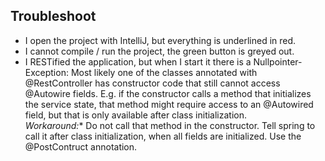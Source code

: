 ## Troubleshoot

 * I open the project with IntelliJ, but everything is underlined in red.
 * I cannot compile / run the project, the green button is greyed out.
 * I RESTified the application, but when I start it there is a Nullpointer-Exception: Most likely one of the classes annotated with @RestController has constructor code that still cannot access @Autowire fields. E.g. if the constructor calls a method that initializes the service state, that method might require access to an @Autowired field, but that is only available after class initialization.  
*Workaround:** Do not call that method in the constructor. Tell spring to call it after class initialization, when all fields are initialized. Use the @PostContruct annotation.